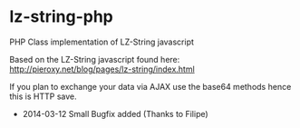 lz-string-php
=============

PHP Class implementation of LZ-String javascript

Based on the LZ-String javascript found here: http://pieroxy.net/blog/pages/lz-string/index.html

If you plan to exchange your data via AJAX use the base64 methods hence this is HTTP save.

- 2014-03-12 Small Bugfix added (Thanks to Filipe)